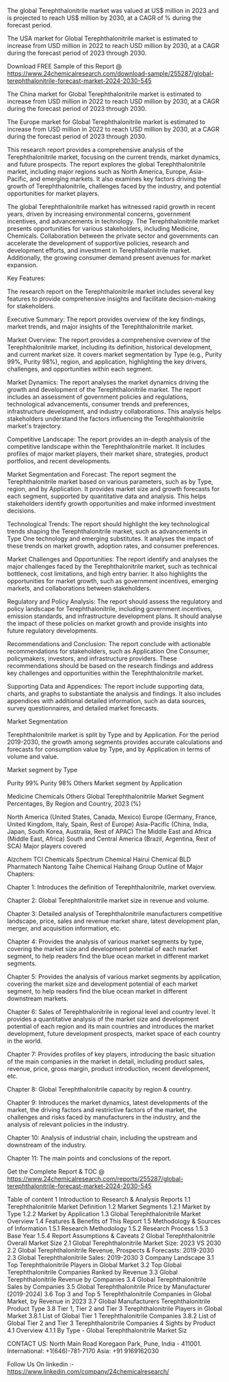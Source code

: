 The global Terephthalonitrile market was valued at US$ million in 2023 and is projected to reach US$ million by 2030, at a CAGR of % during the forecast period.

The USA market for Global  Terephthalonitrile market is estimated to increase from USD million in 2022 to reach USD million by 2030, at a CAGR during the forecast period of 2023 through 2030.

Download FREE Sample of this Report @ https://www.24chemicalresearch.com/download-sample/255287/global-terephthalonitrile-forecast-market-2024-2030-545

The China market for Global  Terephthalonitrile market is estimated to increase from USD million in 2022 to reach USD million by 2030, at a CAGR during the forecast period of 2023 through 2030.

The Europe market for Global  Terephthalonitrile market is estimated to increase from USD million in 2022 to reach USD million by 2030, at a CAGR during the forecast period of 2023 through 2030.

This research report provides a comprehensive analysis of the Terephthalonitrile market, focusing on the current trends, market dynamics, and future prospects. The report explores the global Terephthalonitrile market, including major regions such as North America, Europe, Asia-Pacific, and emerging markets. It also examines key factors driving the growth of Terephthalonitrile, challenges faced by the industry, and potential opportunities for market players.

The global Terephthalonitrile market has witnessed rapid growth in recent years, driven by increasing environmental concerns, government incentives, and advancements in technology. The Terephthalonitrile market presents opportunities for various stakeholders, including Medicine, Chemicals. Collaboration between the private sector and governments can accelerate the development of supportive policies, research and development efforts, and investment in Terephthalonitrile market. Additionally, the growing consumer demand present avenues for market expansion.

Key Features:

The research report on the Terephthalonitrile market includes several key features to provide comprehensive insights and facilitate decision-making for stakeholders.

Executive Summary: The report provides overview of the key findings, market trends, and major insights of the Terephthalonitrile market.

Market Overview: The report provides a comprehensive overview of the Terephthalonitrile market, including its definition, historical development, and current market size. It covers market segmentation by Type (e.g., Purity 99%, Purity 98%), region, and application, highlighting the key drivers, challenges, and opportunities within each segment.

Market Dynamics: The report analyses the market dynamics driving the growth and development of the Terephthalonitrile market. The report includes an assessment of government policies and regulations, technological advancements, consumer trends and preferences, infrastructure development, and industry collaborations. This analysis helps stakeholders understand the factors influencing the Terephthalonitrile market's trajectory.

Competitive Landscape: The report provides an in-depth analysis of the competitive landscape within the Terephthalonitrile market. It includes profiles of major market players, their market share, strategies, product portfolios, and recent developments.

Market Segmentation and Forecast: The report segment the Terephthalonitrile market based on various parameters, such as by Type, region, and by Application. It provides market size and growth forecasts for each segment, supported by quantitative data and analysis. This helps stakeholders identify growth opportunities and make informed investment decisions.

Technological Trends: The report should highlight the key technological trends shaping the Terephthalonitrile market, such as advancements in Type One technology and emerging substitutes. It analyses the impact of these trends on market growth, adoption rates, and consumer preferences.

Market Challenges and Opportunities: The report identify and analyses the major challenges faced by the Terephthalonitrile market, such as technical bottleneck, cost limitations, and high entry barrier. It also highlights the opportunities for market growth, such as government incentives, emerging markets, and collaborations between stakeholders.

Regulatory and Policy Analysis: The report should assess the regulatory and policy landscape for Terephthalonitrile, including government incentives, emission standards, and infrastructure development plans. It should analyse the impact of these policies on market growth and provide insights into future regulatory developments.

Recommendations and Conclusion: The report conclude with actionable recommendations for stakeholders, such as Application One Consumer, policymakers, investors, and infrastructure providers. These recommendations should be based on the research findings and address key challenges and opportunities within the Terephthalonitrile market.

Supporting Data and Appendices: The report include supporting data, charts, and graphs to substantiate the analysis and findings. It also includes appendices with additional detailed information, such as data sources, survey questionnaires, and detailed market forecasts.

Market Segmentation

Terephthalonitrile market is split by Type and by Application. For the period 2019-2030, the growth among segments provides accurate calculations and forecasts for consumption value by Type, and by Application in terms of volume and value.

Market segment by Type

Purity 99%
Purity 98%
Others
Market segment by Application

Medicine
Chemicals
Others
Global Terephthalonitrile Market Segment Percentages, By Region and Country, 2023 (%)

North America (United States, Canada, Mexico)
Europe (Germany, France, United Kingdom, Italy, Spain, Rest of Europe)
Asia-Pacific (China, India, Japan, South Korea, Australia, Rest of APAC)
The Middle East and Africa (Middle East, Africa)
South and Central America (Brazil, Argentina, Rest of SCA)
Major players covered

Alzchem
TCI Chemicals
Spectrum Chemical
Hairui Chemical
BLD Pharmatech
Nantong Taihe Chemical
Haihang Group
Outline of Major Chapters:

Chapter 1: Introduces the definition of Terephthalonitrile, market overview.

Chapter 2: Global Terephthalonitrile market size in revenue and volume.

Chapter 3: Detailed analysis of Terephthalonitrile manufacturers competitive landscape, price, sales and revenue market share, latest development plan, merger, and acquisition information, etc.

Chapter 4: Provides the analysis of various market segments by type, covering the market size and development potential of each market segment, to help readers find the blue ocean market in different market segments.

Chapter 5: Provides the analysis of various market segments by application, covering the market size and development potential of each market segment, to help readers find the blue ocean market in different downstream markets.

Chapter 6: Sales of Terephthalonitrile in regional level and country level. It provides a quantitative analysis of the market size and development potential of each region and its main countries and introduces the market development, future development prospects, market space of each country in the world.

Chapter 7: Provides profiles of key players, introducing the basic situation of the main companies in the market in detail, including product sales, revenue, price, gross margin, product introduction, recent development, etc.

Chapter 8: Global Terephthalonitrile capacity by region & country.

Chapter 9: Introduces the market dynamics, latest developments of the market, the driving factors and restrictive factors of the market, the challenges and risks faced by manufacturers in the industry, and the analysis of relevant policies in the industry.

Chapter 10: Analysis of industrial chain, including the upstream and downstream of the industry.

Chapter 11: The main points and conclusions of the report.

Get the Complete Report & TOC @ https://www.24chemicalresearch.com/reports/255287/global-terephthalonitrile-forecast-market-2024-2030-545

Table of content
1 Introduction to Research & Analysis Reports
1.1 Terephthalonitrile Market Definition
1.2 Market Segments
1.2.1 Market by Type
1.2.2 Market by Application
1.3 Global Terephthalonitrile Market Overview
1.4 Features & Benefits of This Report
1.5 Methodology & Sources of Information
1.5.1 Research Methodology
1.5.2 Research Process
1.5.3 Base Year
1.5.4 Report Assumptions & Caveats
2 Global Terephthalonitrile Overall Market Size
2.1 Global Terephthalonitrile Market Size: 2023 VS 2030
2.2 Global Terephthalonitrile Revenue, Prospects & Forecasts: 2019-2030
2.3 Global Terephthalonitrile Sales: 2019-2030
3 Company Landscape
3.1 Top Terephthalonitrile Players in Global Market
3.2 Top Global Terephthalonitrile Companies Ranked by Revenue
3.3 Global Terephthalonitrile Revenue by Companies
3.4 Global Terephthalonitrile Sales by Companies
3.5 Global Terephthalonitrile Price by Manufacturer (2019-2024)
3.6 Top 3 and Top 5 Terephthalonitrile Companies in Global Market, by Revenue in 2023
3.7 Global Manufacturers Terephthalonitrile Product Type
3.8 Tier 1, Tier 2 and Tier 3 Terephthalonitrile Players in Global Market
3.8.1 List of Global Tier 1 Terephthalonitrile Companies
3.8.2 List of Global Tier 2 and Tier 3 Terephthalonitrile Companies
4 Sights by Product
4.1 Overview
4.1.1 By Type - Global Terephthalonitrile Market Siz

CONTACT US:
North Main Road Koregaon Park, Pune, India - 411001.
International: +1(646)-781-7170
Asia: +91 9169162030

Follow Us On linkedin :- https://www.linkedin.com/company/24chemicalresearch/
